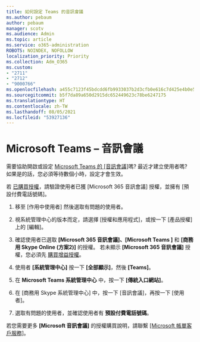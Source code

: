 ```yaml
---
title: 如何設定 Teams 的音訊會議
ms.author: pebaum
author: pebaum
manager: scotv
ms.audience: Admin
ms.topic: article
ms.service: o365-administration
ROBOTS: NOINDEX, NOFOLLOW
localization_priority: Priority
ms.collection: Adm_O365
ms.custom:
- "2711"
- "2712"
- "9000766"
ms.openlocfilehash: a455c7123f45bdcdd6fb9933037b2d3cfb0e616c7d425e4b0e54b2c15b7280e2
ms.sourcegitcommit: b5f7da89a650d2915dc652449623c78be6247175
ms.translationtype: HT
ms.contentlocale: zh-TW
ms.lasthandoff: 08/05/2021
ms.locfileid: "53927136"
---
```

# <a name="microsoft-teams--audio-conferencing"></a>Microsoft Teams – 音訊會議

需要協助開啟或設定 [Microsoft Teams 的 [音訊會議]](/microsoftteams/set-up-audio-conferencing-in-teams)嗎?  最近才建立使用者嗎? 如果是的話，您必須等待數個小時，設定才會生效。

若 [已購買授權](/microsoftteams/set-up-audio-conferencing-in-teams#step-2-get-and-assign-licenses)，請驗證使用者已獲 [Microsoft 365 音訊會議] 授權，並擁有 [預設付費電話號碼]。

1. 移至 [作用中使用者][](https://admin.microsoft.com/Adminportal/Home?source=applauncher#/users) 然後選取有問題的使用者。

2. 視系統管理中心的版本而定，請選擇 [授權和應用程式]，或按一下 [產品授權] 上的 [編輯]。

3. 確認使用者已選取 **[Microsoft 365 音訊會議]、[Microsoft Teams ]** 和 **[商務用 Skype Online (方案2)]** 的授權。 若未顯示 **[Microsoft 365 音訊會議]** 授權，您必須先 [購買增益授權](/microsoftteams/teams-add-on-licensing/microsoft-teams-add-on-licensing?tabs=small-business)。

4. 使用者 **[系統管理中心]** 按一下 **[全部顯示]**，然後 **[Teams]**。

5. 在 **Microsoft Teams 系統管理中心** 中，按一下 **[傳統入口網站]**。

6. 在 [商務用 Skype 系統管理中心] 中，按一下 [音訊會議]，再按一下 [使用者]。

7. 選取有問題的使用者，並確認使用者有 **預設付費電話號碼**。

若您需要更多 **[Microsoft 音訊會議]** 的授權購買說明，請聯繫 [[Microsoft 帳單客戶服務]](https://go.microsoft.com/fwlink/p/?linkid=518322)。

